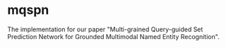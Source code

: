 # mqspn

The implementation for our paper "Multi-grained Query-guided Set Prediction Network for Grounded Multimodal Named Entity Recognition".
